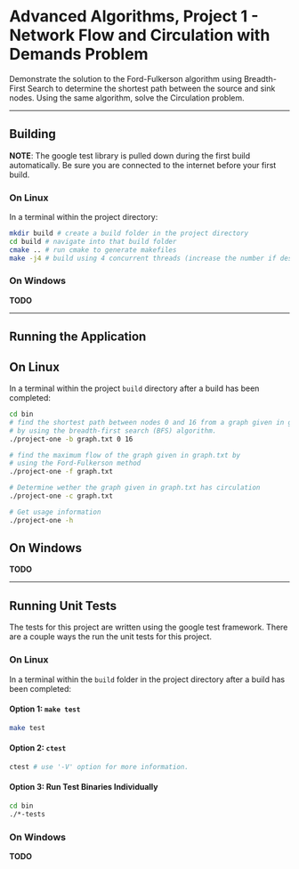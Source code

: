 # Advanced Algorithms, Project 1 - Network Flow and Circulation with Demands Problem #

Demonstrate the solution to the Ford-Fulkerson algorithm using
Breadth-First Search to determine the shortest path between the
source and sink nodes. Using the same algorithm, solve the
Circulation problem.

---

## Building ##
**NOTE**: The google test library is pulled down during the first build automatically. Be sure you are connected to the internet before your first build.

### On Linux ###
In a terminal within the project directory:

```bash
mkdir build # create a build folder in the project directory
cd build # navigate into that build folder
cmake .. # run cmake to generate makefiles
make -j4 # build using 4 concurrent threads (increase the number if desired) 
```

### On Windows ###
**TODO**

---

## Running the Application ##

## On Linux ##
In a terminal within the project `build` directory after a build has been completed:

```bash
cd bin
# find the shortest path between nodes 0 and 16 from a graph given in graph.txt
# by using the breadth-first search (BFS) algorithm. 
./project-one -b graph.txt 0 16

# find the maximum flow of the graph given in graph.txt by
# using the Ford-Fulkerson method
./project-one -f graph.txt

# Determine wether the graph given in graph.txt has circulation
./project-one -c graph.txt

# Get usage information
./project-one -h
```

## On Windows ##
**TODO**

---

## Running Unit Tests ##
The tests for this project are written using the google test framework.
There are a couple ways the run the unit tests for this project.

### On Linux ###
In a terminal within the `build` folder in the project directory after a build has been completed:

#### Option 1: `make test` ####
```bash
make test
```

#### Option 2: `ctest` ####
```bash
ctest # use '-V' option for more information.
```

#### Option 3: Run Test Binaries Individually ####
```bash
cd bin
./*-tests
```

### On Windows ###
**TODO**
